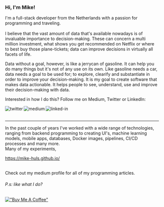 ### Hi, I'm Mike!
I'm a full-stack developer from the Netherlands with a passion for programming and traveling.
<br>
<br>
I believe that the vast amount of data that's available nowadays is of invaluable importance to decision-making.
These can concern a multi million investment, what shows you get recommended on Netflix or 
where to best buy those plane-tickets; data can improve decisions in virtually all facets of life.

Data without a goal, however, is like a jerrycan of gasoline. It can help you do many things
but it's not of any use on its own. 
Like gasoline needs a car, data needs a goal to be used for; to explore, clearify and substantiate in order to
improve your decision-making. It is my goal to create software that makes data actionable.
It helps people to see, understand, use and improve their decision-making with data. 

Interested in how I do this? 
Follow me on Medium, Twitter or LinkedIn:

[<img align="left" alt="twitter" src="https://img.shields.io/badge/twitter-%231DA1F2.svg?&style=for-the-badge&logo=twitter&logoColor=white" />](https://twitter.com/Mike_Huls)
[<img align="left" alt="medium" src="https://img.shields.io/badge/medium-%2312100E.svg?&style=for-the-badge&logo=medium&logoColor=white" />](https://mikehuls.medium.com/)
[<img align="left" alt="linked-in" src="https://img.shields.io/badge/linkedin-%230077B5.svg?&style=for-the-badge&logo=LinkedIn&logoColor=white" />](https://www.linkedin.com/in/mikehuls/)  

<br><br>
<hr>
In the past couple of years I've worked with a wide range of technologies, ranging from 
backend programming to creating UI's, machine learning models, mobile apps, databases, 
Docker images, pipelines, CI/CD processes and many more.
<br>Many of my experiments,  

https://mike-huls.github.io/

<br>Check out my medium profile for all of my programming articles.  



###### P.s: like what I do?
[!["Buy Me A Coffee"](https://www.buymeacoffee.com/assets/img/custom_images/orange_img.png)](https://www.buymeacoffee.com/mikehuls)
